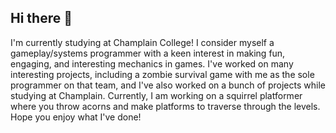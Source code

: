 ## Hi there 👋

I'm currently studying at Champlain College! I consider myself a gameplay/systems programmer with a keen interest in making fun, engaging, and interesting mechanics in games. I've worked on many interesting projects, including a zombie survival game with me as the sole programmer on that team, and I've also worked on a bunch of projects while studying at Champlain. Currently, I am working on a squirrel platformer where you throw acorns and make platforms to traverse through the levels. Hope you enjoy what I've done!
